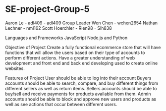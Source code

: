 # SE-project-Group-5
Aaron Le - adl409 - adl409 Group Leader
Wen Chen - wchen2654
Nathan Lechner - nml162
Scott Hoerchler - Rien98 - Slh838

Languages and Frameworks
JavaScript Node.js and Python

Objective of Project
Create a fully functional ecommerce store that will have functions that will allow the users based on their type of accounts to perform different actions.
Have a greater understanding of web development and front end and back end developing used to create online websites.

Features of Project
User should be able to log into their account
Buyers accounts should be able to search, compare, and buy different things from different sellers as well as return items.
Sellers accounts should be able to buy/sell and receive payments for products available from them.
Admin accounts should be able to block and approve new users and products as well as see actions that occur between different users.

